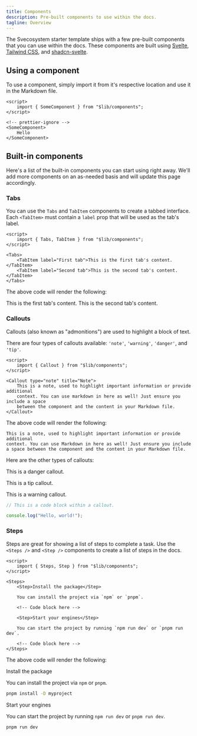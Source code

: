 ```yaml
---
title: Components
description: Pre-built components to use within the docs.
tagline: Overview
---
```


<script>
	import { Tabs, TabItem, Callout, Step, Steps } from '$lib/components'
</script>

The Svecosystem starter template ships with a few pre-built components that you can use within the docs. These components are built using [Svelte](https://svelte.dev), [Tailwind CSS](https://tailwindcss.com), and [shadcn-svelte](https://shadcn-svelte.com).

## Using a component

To use a component, simply import it from it's respective location and use it in the Markdown file.

```svelte title="content/docs/example.md"
<script>
	import { SomeComponent } from "$lib/components";
</script>

<!-- prettier-ignore -->
<SomeComponent>
	Hello
</SomeComponent>
```

## Built-in components

Here's a list of the built-in components you can start using right away. We'll add more components on an as-needed basis and will update this page accordingly.

### Tabs

You can use the `Tabs` and `TabItem` components to create a tabbed interface. Each `<TabItem>` must contain a `label` prop that will be used as the tab's label.

```svelte title="content/docs/example.md"
<script>
	import { Tabs, TabItem } from "$lib/components";
</script>

<Tabs>
	<TabItem label="First tab">This is the first tab's content.</TabItem>
	<TabItem label="Second tab">This is the second tab's content.</TabItem>
</Tabs>
```

The above code will render the following:

<Tabs>
	<TabItem label="First tab">This is the first tab's content.</TabItem>
	<TabItem label="Second tab">This is the second tab's content.</TabItem>
</Tabs>

### Callouts

Callouts (also known as "admonitions") are used to highlight a block of text.

There are four types of callouts available: `'note'`, `'warning'`, `'danger'`, and `'tip'`.

```svelte title="content/docs/example.md"
<script>
	import { Callout } from "$lib/components";
</script>

<Callout type="note" title="Note">
	This is a note, used to highlight important information or provide additional
	context. You can use markdown in here as well! Just ensure you include a space
	between the component and the content in your Markdown file.
</Callout>
```

The above code will render the following:

<Callout type="note" title="Note">

    This is a note, used to highlight important information or provide additional
    context. You can use Markdown in here as well! Just ensure you include a space between the component and the content in your Markdown file.

</Callout>

Here are the other types of callouts:

<Callout type="danger" title="Danger">

This is a danger callout.

</Callout>

<Callout type="tip" title="Tip">

This is a tip callout.

</Callout>

<Callout type="warning" title="Warning">

This is a warning callout.

```ts
// This is a code block within a callout.

console.log("Hello, world!");
```

</Callout>

### Steps

Steps are great for showing a list of steps to complete a task. Use the `<Steps />` and `<Step />` components to create a list of steps in the docs.

```svelte title="content/docs/example.md"
<script>
	import { Steps, Step } from "$lib/components";
</script>

<Steps>
	<Step>Install the package</Step>

	You can install the project via `npm` or `pnpm`.

	<!-- Code block here -->

	<Step>Start your engines</Step>

	You can start the project by running `npm run dev` or `pnpm run dev`.

	<!-- Code block here -->
</Steps>
```

The above code will render the following:

<Steps>

<Step tocIgnore>Install the package</Step>

You can install the project via `npm` or `pnpm`.

```sh
pnpm install -D myproject
```

<Step tocIgnore>Start your engines</Step>

You can start the project by running `npm run dev` or `pnpm run dev`.

```sh
pnpm run dev
```

</Steps>
